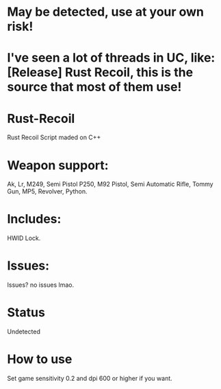 # May be detected, use at your own risk!
# I've seen a lot of threads in UC, like: [Release] Rust Recoil, this is the source that most of them use!

# Rust-Recoil
Rust Recoil Script maded on C++

# Weapon support:
Ak,
Lr,
M249,
Semi Pistol P250,
M92 Pistol,
Semi Automatic Rifle,
Tommy Gun,
MP5,
Revolver,
Python.

# Includes:
HWID Lock.

# Issues:
Issues? no issues lmao.

# Status
Undetected
# How to use
Set game sensitivity 0.2 and dpi 600 or higher if you want.
